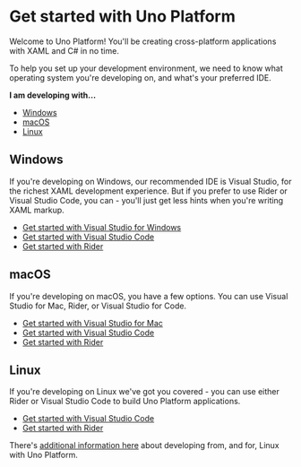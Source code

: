 # Get started with Uno Platform

Welcome to Uno Platform! You'll be creating cross-platform applications with XAML and C# in no time.

To help you set up your development environment, we need to know what operating system you're developing on, and what's your preferred IDE.

**I am developing with...**

 - [Windows](#windows)
 - [macOS](#macos)
 - [Linux](#linux)

 ## Windows

If you're developing on Windows, our recommended IDE is Visual Studio, for the richest XAML development experience. But if you prefer to use Rider or Visual Studio Code, you can - you'll just get less hints when you're writing XAML markup.

 - [Get started with Visual Studio for Windows](get-started-vs.md)
 - [Get started with Visual Studio Code](get-started-vscode.md)
 - [Get started with Rider](get-started-rider.md)

 ## macOS

If you're developing on macOS, you have a few options. You can use Visual Studio for Mac, Rider, or Visual Studio for Code.

 - [Get started with Visual Studio for Mac](get-started-vsmac.md)
 - [Get started with Visual Studio Code](get-started-vscode.md)
 - [Get started with Rider](get-started-rider.md)

 ## Linux

 If you're developing on Linux we've got you covered - you can use either Rider or Visual Studio Code to build Uno Platform applications.
 
 - [Get started with Visual Studio Code](get-started-vscode.md)
 - [Get started with Rider](get-started-rider.md)

 There's [additional information here](get-started-with-linux.md) about developing from, and for, Linux with Uno Platform.